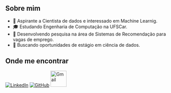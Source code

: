 
## Sobre mim

- 🤔 Aspirante a Cientista de dados e interessado em Machine Learnig.
- 🎓 Estudando Engenharia de Computação na UFSCar.
- 🧠 Desenvolvendo pesquisa na área de Sistemas de Recomendação para vagas de emprego.
- 💼 Buscando oportunidades de estágio em ciência de dados.


## Onde me encontrar

[![LinkedIn](https://img.shields.io/badge/LinkedIn-0077B5?style=for-the-badge&logo=linkedin&logoColor=white)](https://www.linkedin.com/in/alexandre-gualberto)
[![GitHub](https://img.shields.io/badge/GitHub-100000?style=for-the-badge&logo=github&logoColor=white)](https://github.com/alexgualberto)
<a href="mailto:alexandre.santos.gualberto@gmail.com">
  <img src="https://github.com/alexgualberto/images/blob/main/gmail_icon.png" alt="Gmail" width="50" height="50">
</a>
